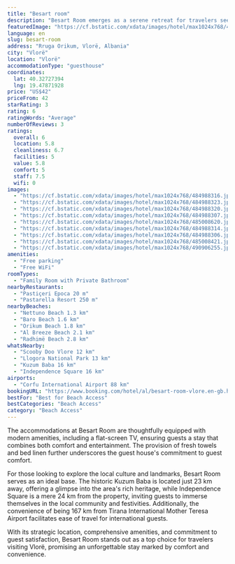 ```yaml
---
title: "Besart room"
description: "Besart Room emerges as a serene retreat for travelers seeking the perfect blend of comfort and convenience in Vlorë."
featuredImage: "https://cf.bstatic.com/xdata/images/hotel/max1024x768/484988316.jpg?k=a547130f5f1f254e7055148e5a03136779680dc47926037cff75956404191f09&o=&hp=1"
language: en
slug: besart-room
address: "Rruga Orikum, Vlorë, Albania"
city: "Vlorë"
location: "Vlorë"
accommodationType: "guesthouse"
coordinates:
  lat: 40.32727394
  lng: 19.47871928
price: "US$42"
priceFrom: 42
starRating: 3
rating: 6
ratingWords: "Average"
numberOfReviews: 3
ratings:
  overall: 6
  location: 5.8
  cleanliness: 6.7
  facilities: 5
  value: 5.8
  comfort: 5
  staff: 7.5
  wifi: 0
images:
  - "https://cf.bstatic.com/xdata/images/hotel/max1024x768/484988316.jpg?k=a547130f5f1f254e7055148e5a03136779680dc47926037cff75956404191f09&o=&hp=1"
  - "https://cf.bstatic.com/xdata/images/hotel/max1024x768/484988323.jpg?k=56d39bbfb2dfb768faf9266ce0bde841611ca086e0da474881d47aee5f2c684d&o=&hp=1"
  - "https://cf.bstatic.com/xdata/images/hotel/max1024x768/484988320.jpg?k=afd12b56ad4ea9a9ef071e2e3144882bfbb2ce693d9cd0f098366d1890413e8e&o=&hp=1"
  - "https://cf.bstatic.com/xdata/images/hotel/max1024x768/484988307.jpg?k=ef29c4dcc28cf847f6665ff9104a0e17fbabe639b735475382d2fa1f1dc6f0fa&o=&hp=1"
  - "https://cf.bstatic.com/xdata/images/hotel/max1024x768/485008620.jpg?k=c80631984e0d2768fd962f314ac37f6ae5a3eb1ac09e9834d58918614ba1fc41&o=&hp=1"
  - "https://cf.bstatic.com/xdata/images/hotel/max1024x768/484988314.jpg?k=498c973a39c34c3d1f1ad2e4f6c1f5a0af8477711b81f1bd26e6b335864e3c27&o=&hp=1"
  - "https://cf.bstatic.com/xdata/images/hotel/max1024x768/484988306.jpg?k=5aebcffd66a1482e3fc25b9e77d6695158d760f238def67b827161417fb2c0fb&o=&hp=1"
  - "https://cf.bstatic.com/xdata/images/hotel/max1024x768/485008421.jpg?k=18788ca804b52120b85720e4d2a13d3d6e5fb25f9e6980b7026d4738d8a24388&o=&hp=1"
  - "https://cf.bstatic.com/xdata/images/hotel/max1024x768/490906255.jpg?k=45555911f1de9c4eee4f455119ca137e6c6f22600ffd16d47bcd20f4dff08d92&o=&hp=1"
amenities:
  - "Free parking"
  - "Free WiFi"
roomTypes:
  - "Family Room with Private Bathroom"
nearbyRestaurants:
  - "Pastiçeri Epoca 20 m"
  - "Pastarella Resort 250 m"
nearbyBeaches:
  - "Nettuno Beach 1.3 km"
  - "Baro Beach 1.6 km"
  - "Orikum Beach 1.8 km"
  - "Al Breeze Beach 2.1 km"
  - "Radhimë Beach 2.8 km"
whatsNearby:
  - "Scooby Doo Vlore 12 km"
  - "Llogora National Park 13 km"
  - "Kuzum Baba 16 km"
  - "Independence Square 16 km"
airports:
  - "Corfu International Airport 88 km"
bookingURL: "https://www.booking.com/hotel/al/besart-room-vlore.en-gb.html?aid=8035640"
bestFor: "Best for Beach Access"
bestCategories: "Beach Access"
category: "Beach Access"
---
```


The accommodations at Besart Room are thoughtfully equipped with modern amenities, including a flat-screen TV, ensuring guests a stay that combines both comfort and entertainment. The provision of fresh towels and bed linen further underscores the guest house's commitment to guest comfort.

For those looking to explore the local culture and landmarks, Besart Room serves as an ideal base. The historic Kuzum Baba is located just 23 km away, offering a glimpse into the area's rich heritage, while Independence Square is a mere 24 km from the property, inviting guests to immerse themselves in the local community and festivities. Additionally, the convenience of being 167 km from Tirana International Mother Teresa Airport facilitates ease of travel for international guests.

With its strategic location, comprehensive amenities, and commitment to guest satisfaction, Besart Room stands out as a top choice for travelers visiting Vlorë, promising an unforgettable stay marked by comfort and convenience.
